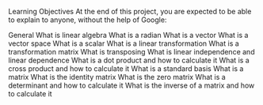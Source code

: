 Learning Objectives
At the end of this project, you are expected to be able to explain to anyone, without the help of Google:

General
What is linear algebra
What is a radian
What is a vector
What is a vector space
What is a scalar
What is a linear transformation
What is a transformation matrix
What is transposing
What is linear independence and linear dependence
What is a dot product and how to calculate it
What is a cross product and how to calculate it
What is a standard basis
What is a matrix
What is the identity matrix
What is the zero matrix
What is a determinant and how to calculate it
What is the inverse of a matrix and how to calculate it